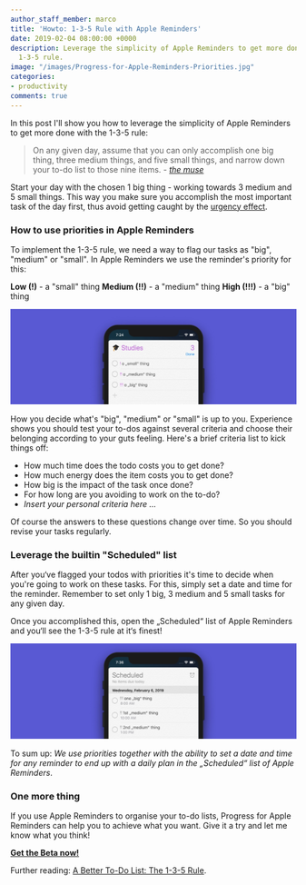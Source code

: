 ```yaml
---
author_staff_member: marco
title: 'Howto: 1-3-5 Rule with Apple Reminders'
date: 2019-02-04 08:00:00 +0000
description: Leverage the simplicity of Apple Reminders to get more done with the
  1-3-5 rule.
image: "/images/Progress-for-Apple-Reminders-Priorities.jpg"
categories:
- productivity
comments: true
---
```

In this post I'll show you how to leverage the simplicity of Apple Reminders to get more done with the 1-3-5 rule:

> On any given day, assume that you can only accomplish one big thing, three medium things, and five small things, and narrow down your to-do list to those nine items. _-_ [_the muse_](https://www.themuse.com/advice/a-better-todo-list-the-135-rule)

Start your day with the chosen 1 big thing - working towards 3 medium and 5 small things. This way you make sure you accomplish the most important task of the day first, thus avoid getting caught by the [urgency effect](https://www.nytimes.com/2018/07/09/smarter-living/eisenhower-box-productivity-tips.html).

### How to use priorities in Apple Reminders

To implement the 1-3-5 rule, we need a way to flag our tasks as "big", "medium" or "small". In Apple Reminders we use the reminder's priority for this:

**Low (!)** - a "small" thing
**Medium (!!)** - a "medium" thing
**High (!!!)** - a "big" thing

![How to use priorities to flag reminders according to the 1-3-5 rule](/images/Progress-for-Apple-Reminders-Priorities.jpg)

How you decide what's "big", "medium" or "small" is up to you. Experience shows you should test your to-dos against several criteria and choose their belonging according to your guts feeling. Here's a brief criteria list to kick things off:

* How much time does the todo costs you to get done?
* How much energy does the item costs you to get done?
* How big is the impact of the task once done?
* For how long are you avoiding to work on the to-do?
* _Insert your personal criteria here ..._

Of course the answers to these questions change over time. So you should revise your tasks regularly.

### Leverage the builtin "Scheduled" list

After you‘ve flagged your todos with priorities it's time to decide when you're going to work on these tasks. For this, simply set a date and time for the reminder. Remember to set only 1 big, 3 medium and 5 small tasks for any given day.

Once you accomplished this, open the „Scheduled“ list of Apple Reminders and you‘ll see the 1-3-5 rule at it‘s finest!

![The "Scheduled" list of Apple Reminders](/images/Progress-for-Apple-Reminders-Scheduled-List.jpg)

To sum up: *We use priorities together with the ability to set a date and time for any reminder to end up with a daily plan in the „Scheduled“ list of Apple Reminders*.

### One more thing

If you use Apple Reminders to organise your to-do lists, Progress for Apple Reminders can help you to achieve what you want. Give it a try and let me know what you think!

<p class="cta button">
  <a href="http://beta.progress.rocks" target="_blank">
    <strong>Get the Beta now!</strong>
  </a>
</p>

Further reading: [A Better To-Do List: The 1-3-5 Rule](https://www.themuse.com/advice/a-better-todo-list-the-135-rule).
